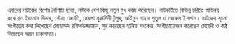 এবারের নাটকের বিশেষ বৈশিষ্ট্য হলো, নাটকে বেশ কিছু নতুন মুখ কাজ করেছেন। নাটকটিতে বিভিন্ন চরিত্রে অভিনয় করেছেন ইন্তেখাব দিনার, সৌম্য জ্যোতি, মেঘলা সুহাসিনী টুপুর, আইনুন নাহার পুতুল ও নজরুল ইসলাম। নাটকের সূচনা সংগীতের কথা লিখেছেন মোহাম্মদ রফিকউজ্জামান, সুর করেছেন হানিফ সংকেত, সংগীতায়োজন করেছেন মেহেদী ও কণ্ঠ দিয়েছেন অয়ন চাকলাদার।
